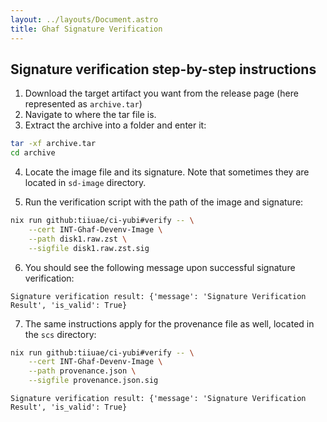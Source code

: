 ```yaml
---
layout: ../layouts/Document.astro
title: Ghaf Signature Verification
---
```

## Signature verification step-by-step instructions

1. Download the target artifact you want from the release page (here represented as `archive.tar`)
2. Navigate to where the tar file is.
3. Extract the archive into a folder and enter it:

```sh
tar -xf archive.tar
cd archive
```

4. Locate the image file and its signature. Note that sometimes they are located in `sd-image` directory.

5. Run the verification script with the path of the image and signature:

```sh
nix run github:tiiuae/ci-yubi#verify -- \
    --cert INT-Ghaf-Devenv-Image \
    --path disk1.raw.zst \
    --sigfile disk1.raw.zst.sig  
```

6. You should see the following message upon successful signature verification:

```
Signature verification result: {'message': 'Signature Verification Result', 'is_valid': True}
```

7. The same instructions apply for the provenance file as well, located in the `scs` directory:

```sh
nix run github:tiiuae/ci-yubi#verify -- \
    --cert INT-Ghaf-Devenv-Image \
    --path provenance.json \
    --sigfile provenance.json.sig
```

```
Signature verification result: {'message': 'Signature Verification Result', 'is_valid': True}
```
